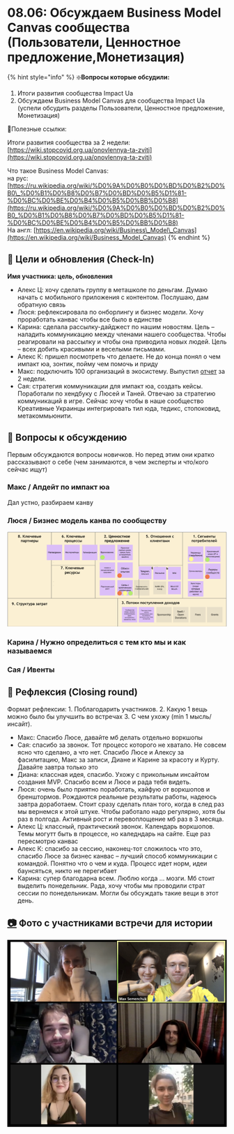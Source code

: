 # 08.06: Обсуждаем Business Model Canvas сообщества \(Пользователи, Ценностное предложение,Монетизация\)

{% hint style="info" %}
❇️**Вопросы которые обсудили:**  
1. Итоги развития сообщества Impact Ua  
2. Обсуждаем Business Model Canvas для сообщества Impact Ua \(успели обсудить разделы Пользователи, Ценностное предложение, Монетизация\)

🔗Полезные ссылки:

Итоги развития сообщества за 2 недели: [https://wiki.stopcovid.org.ua/onovlennya-ta-zviti](https://wiki.stopcovid.org.ua/onovlennya-ta-zviti)

Что такое Business Model Canvas:  
на рус: [https://ru.wikipedia.org/wiki/%D0%9A%D0%B0%D0%BD%D0%B2%D0%B0\_%D0%B1%D0%B8%D0%B7%D0%BD%D0%B5%D1%81-%D0%BC%D0%BE%D0%B4%D0%B5%D0%BB%D0%B8](https://ru.wikipedia.org/wiki/%D0%9A%D0%B0%D0%BD%D0%B2%D0%B0_%D0%B1%D0%B8%D0%B7%D0%BD%D0%B5%D1%81-%D0%BC%D0%BE%D0%B4%D0%B5%D0%BB%D0%B8)  
На англ: [https://en.wikipedia.org/wiki/Business\_Model\_Canvas](https://en.wikipedia.org/wiki/Business_Model_Canvas)
{% endhint %}

## 🎯 Цели и обновления \(Check-In\) <a id="celi-i-apdeity"></a>

**Имя участника: цель, обновления**

* Алекс Ц: хочу сделать группу в меташколе по деньгам. Думаю начать с мобильного приложения с контентом. Послушаю, дам обратную связь
* Люся: рефлексировала по онборлингу и бизнес модели. Хочу проработать канвас чтобы все было в единстве
* Карина: сделала рассылку-дайджест по нашим новостям. Цель – наладить коммуникацию между членами нашего сообщества. Чтобы реагировали на рассылку и чтобы она приводила новых людей. Цель – всех добить красивыми и веселыми письмами.
* Алекс К: пришел посмотреть что делаете. Не до конца понял о чем импакт юа, зонтик, пойму чем помочь и приду
* Макс: подключить 100 организаций в экосистему. Выпустил [отчет](../../onovlennya-ta-zviti.md) за 2 недели.
* Сая: стратегия коммуникации для импакт юа, создать кейсы. Поработали по хендбуку с Люсей и Таней. Отвечаю за стратегию коммуникаций в игре. Сейчас хочу чтобы в наше сообщество Креативные Украинцы интегрировать тил юда, тедикс, стопоковид, метакоммьюнити. 

## 📝 Вопросы к обсуждению <a id="voprosy"></a>

Первым обсуждаются вопросы новичков. Но перед этим они кратко рассказывают о себе \(чем занимаются, в чем эксперты и что/кого сейчас ищут\)

### Макс / Апдейт по импакт юа

Дал устно, разбираем канву

### Люся / Бизнес модель канва по сообществу

![](../../.gitbook/assets/image%20%28113%29.png)

### Карина / Нужно определиться с тем кто мы и как называемся

### Сая / Ивенты

## 🤔 Рефлексия \(Closing round\) <a id="refleksiya"></a>

Формат рефлексии: 1. Поблагодарить участников. 2. Какую 1 вещь можно было бы улучшить во встречах 3. С чем ухожу \(min 1 мысль/инсайт\).

* Макс: Спасибо Люсе, давайте мб делать отдельно воркшопы
* Сая: спасибо за звонок. Тот процесс которого не хватало. Не совсем ясно что сделано, а что нет. Спасибо Люсе и Алексу за фасилитацию, Макс за записи, Диане и Карине за красоту и Курту. Давайте завтра только это
* Диана: классная идея, спасибо. Ухожу с прикольным инсайтом создания MVP. Спасибо всем и Люсе и рада тебя видеть. 
* Люся: очень было приятно поработать, кайфую от воркшопов и бренштормов. Рождаются реальные результаты работы, надеюсь завтра доработаем. Стоит сразу сделать план того, когда в след раз мы вернемся к этой штуке. Чтобы работало надо регулярно, хотя бы раз в полгода. Активный рост и перевоплощение мб раз в 3 месяца.
* Алекс Ц: классный, практический звонок. Календарь воркшопов. Темы могутт быть в процессе, но каледндарь на сайте. Еще раз пересмотрю канвас
* Алекс К: спасибо за сессию, наконец-тот сложилось что это, спасибо Люсе за бизнес канвас – лучший способ коммуникации с командой. Понятно что о чем и куда. Процесс идет норм, идеи баунсяться, никто не перегибает
* Карина: супер благодарна всем. Люблю когда ... мозги. Мб стоит выделить понедельник. Рада, хочу чтобы мы проводили страт сессии по понедельникам. Могли бы обсуждать такие вещи в этот день. 

## [📷](https://emojipedia.org/camera/) Фото с участниками встречи для истории[ ](https://emojipedia.org/camera/)

![](../../.gitbook/assets/image%20%28112%29.png)

